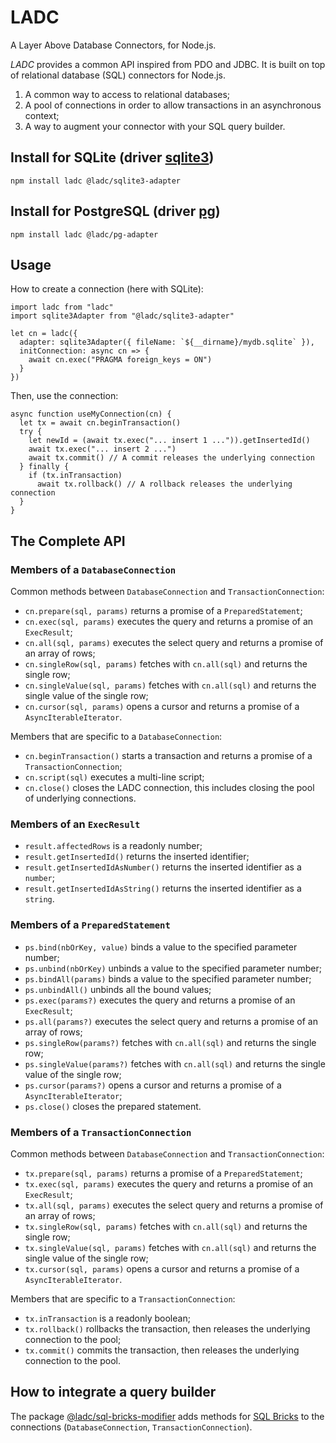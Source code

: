 # LADC

A Layer Above Database Connectors, for Node.js.

_LADC_ provides a common API inspired from PDO and JDBC. It is built on top of relational database (SQL) connectors for Node.js.

1. A common way to access to relational databases;
1. A pool of connections in order to allow transactions in an asynchronous context;
1. A way to augment your connector with your SQL query builder.

## Install for SQLite (driver [sqlite3](https://github.com/mapbox/node-sqlite3))

```
npm install ladc @ladc/sqlite3-adapter
```

## Install for PostgreSQL (driver [pg](https://github.com/brianc/node-postgres))

```
npm install ladc @ladc/pg-adapter
```

## Usage

How to create a connection (here with SQLite):

```
import ladc from "ladc"
import sqlite3Adapter from "@ladc/sqlite3-adapter"

let cn = ladc({
  adapter: sqlite3Adapter({ fileName: `${__dirname}/mydb.sqlite` }),
  initConnection: async cn => {
    await cn.exec("PRAGMA foreign_keys = ON")
  }
})
```

Then, use the connection:

```
async function useMyConnection(cn) {
  let tx = await cn.beginTransaction()
  try {
    let newId = (await tx.exec("... insert 1 ...")).getInsertedId()
    await tx.exec("... insert 2 ...")
    await tx.commit() // A commit releases the underlying connection
  } finally {
    if (tx.inTransaction)
      await tx.rollback() // A rollback releases the underlying connection
  }
}
```

## The Complete API

### Members of a `DatabaseConnection`

Common methods between `DatabaseConnection` and `TransactionConnection`:

* `cn.prepare(sql, params)` returns a promise of a `PreparedStatement`;
* `cn.exec(sql, params)` executes the query and returns a promise of an `ExecResult`;
* `cn.all(sql, params)` executes the select query and returns a promise of an array of rows;
* `cn.singleRow(sql, params)` fetches with `cn.all(sql)` and returns the single row;
* `cn.singleValue(sql, params)` fetches with `cn.all(sql)` and returns the single value of the single row;
* `cn.cursor(sql, params)` opens a cursor and returns a promise of a `AsyncIterableIterator`.

Members that are specific to a `DatabaseConnection`:

* `cn.beginTransaction()` starts a transaction and returns a promise of a `TransactionConnection`;
* `cn.script(sql)` executes a multi-line script;
* `cn.close()` closes the LADC connection, this includes closing the pool of underlying connections.

### Members of an `ExecResult`

* `result.affectedRows` is a readonly number;
* `result.getInsertedId()` returns the inserted identifier;
* `result.getInsertedIdAsNumber()` returns the inserted identifier as a `number`;
* `result.getInsertedIdAsString()` returns the inserted identifier as a `string`.

### Members of a `PreparedStatement`

* `ps.bind(nbOrKey, value)` binds a value to the specified parameter number;
* `ps.unbind(nbOrKey)` unbinds a value to the specified parameter number;
* `ps.bindAll(params)` binds a value to the specified parameter number;
* `ps.unbindAll()` unbinds all the bound values;
* `ps.exec(params?)` executes the query and returns a promise of an `ExecResult`;
* `ps.all(params?)` executes the select query and returns a promise of an array of rows;
* `ps.singleRow(params?)` fetches with `cn.all(sql)` and returns the single row;
* `ps.singleValue(params?)` fetches with `cn.all(sql)` and returns the single value of the single row;
* `ps.cursor(params?)` opens a cursor and returns a promise of a `AsyncIterableIterator`;
* `ps.close()` closes the prepared statement.

### Members of a `TransactionConnection`

Common methods between `DatabaseConnection` and `TransactionConnection`:

* `tx.prepare(sql, params)` returns a promise of a `PreparedStatement`;
* `tx.exec(sql, params)` executes the query and returns a promise of an `ExecResult`;
* `tx.all(sql, params)` executes the select query and returns a promise of an array of rows;
* `tx.singleRow(sql, params)` fetches with `cn.all(sql)` and returns the single row;
* `tx.singleValue(sql, params)` fetches with `cn.all(sql)` and returns the single value of the single row;
* `tx.cursor(sql, params)` opens a cursor and returns a promise of a `AsyncIterableIterator`.

Members that are specific to a `TransactionConnection`:

* `tx.inTransaction` is a readonly boolean;
* `tx.rollback()` rollbacks the transaction, then releases the underlying connection to the pool;
* `tx.commit()` commits the transaction, then releases the underlying connection to the pool.

## How to integrate a query builder

The package [@ladc/sql-bricks-modifier](https://github.com/paleo/ladc-sql-bricks-modifier) adds methods for [SQL Bricks](https://github.com/CSNW/sql-bricks) to the connections (`DatabaseConnection`, `TransactionConnection`).
